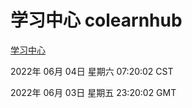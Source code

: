 # 学习中心 colearnhub
[学习中心](http://59.174.27.195:56308/colearnhub/)

2022年 06月 04日 星期六 07:20:02 CST

2022年 06月 03日 星期五 23:20:02 GMT
